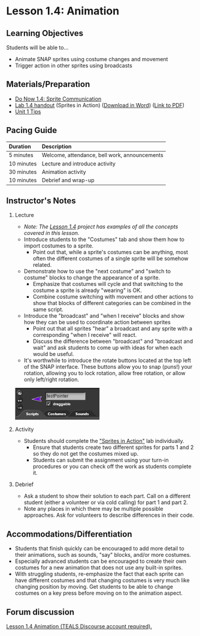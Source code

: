 # Lesson 1.4: Animation

## Learning Objectives

Students will be able to...

* Animate SNAP sprites using costume changes and movement
* Trigger action in other sprites using broadcasts

## Materials/Preparation

* [Do Now 1.4: Sprite Communication](do_now_14.md)  
* [Lab 1.4 handout](lab_14.md) \(Sprites in Action\) \([Download in Word](https://github.com/TEALSK12/introduction-to-computer-science/raw/master/Unit%201%20Word/Lab%201.4%20Sprites%20in%20Action.docx)\) \([Link to PDF](https://github.com/TEALSK12/introduction-to-computer-science/raw/master/Unit%201%20PDF/Lab%201.4%20Sprites%20in%20Action.pdf)\)
* [Unit 1 Tips](https://github.com/doingweb/introduction-to-computer-science/tree/2be097d7d27009602b7796d96f71602e46923ac4/unit_1_tips.md)

## Pacing Guide

| Duration | Description |
| :--- | :--- |
| 5 minutes | Welcome, attendance, bell work, announcements |
| 10 minutes | Lecture and introduce activity |
| 30 minutes | Animation activity |
| 10 minutes | Debrief and wrap-up |

## Instructor's Notes

1. Lecture

   * _Note: The_ [_Lesson 1.4_](http://snap.berkeley.edu/snapsource/snap.html#present:Username=brettwo&ProjectName=Lesson%201.4) _project has examples of all the concepts covered in this lesson._
   * Introduce students to the "Costumes" tab and show them how to import costumes to a sprite.
     * Point out that, while a sprite's costumes can be anything, most often the different costumes of a single sprite will be somehow related.
   * Demonstrate how to use the "next costume" and "switch to costume" blocks to change the appearance of a sprite.
     * Emphasize that costumes will cycle and that switching to the costume a sprite is already "wearing" is OK.
     * Combine costume switching with movement and other actions to show that blocks of different categories can be combined in the same script.
   * Introduce the "broadcast" and "when I receive" blocks and show how they can be used to coordinate action between sprites
     * Point out that all sprites "hear" a broadcast and any sprite with a corresponding "when I receive" will react.
     * Discuss the difference between "broadcast" and "broadcast and wait" and ask students to come up with ideas for when each would be useful.
   * It's worthwhile to introduce the rotate buttons located at the top left of the SNAP interface. These buttons allow you to snap \(puns!\) your rotation, allowing you to lock rotation, allow free rotation, or allow only left/right rotation.

   ![rotate buttons](../../.gitbook/assets/rotatebutton.PNG)

2. Activity
   * Students should complete the ["Sprites in Action"](lab_14.md) lab individually.
     * Ensure that students create two different sprites for parts 1 and 2 so they do not get the costumes mixed up.
     * Students can submit the assignment using your turn-in procedures or you can check off the work as students complete it.
3. Debrief
   * Ask a student to show their solution to each part. Call on a different student \(either a volunteer or via cold calling\) for part 1 and part 2.
   * Note any places in which there may be multiple possible approaches. Ask for volunteers to describe differences in their code.

## Accommodations/Differentiation

* Students that finish quickly can be encouraged to add more detail to their animations, such as sounds, "say" blocks, and/or more costumes.
* Especially advanced students can be encouraged to create their own costumes for a new animation that does not use any built-in sprites.
* With struggling students, re-emphasize the fact that each sprite can have different costumes and that changing costumes is very much like changing position by moving. Get students to be able to change costumes on a key press before moving on to the animation aspect.

## Forum discussion

 [Lesson 1.4 Animation \(TEALS Discourse account required\).](http://forums.tealsk12.org/c/unit-1-snap-basics/lesson-1-4-animation)

